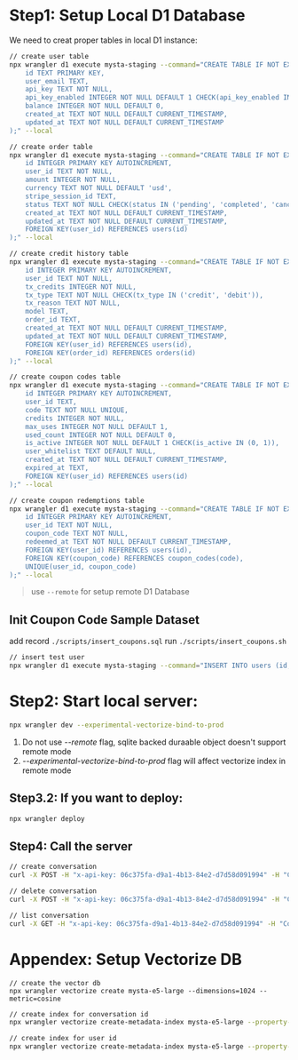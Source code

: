 # Step1: Setup Local D1 Database

We need to creat proper tables in local D1 instance:

```bash
// create user table
npx wrangler d1 execute mysta-staging --command="CREATE TABLE IF NOT EXISTS users(
    id TEXT PRIMARY KEY,
    user_email TEXT,
    api_key TEXT NOT NULL,
    api_key_enabled INTEGER NOT NULL DEFAULT 1 CHECK(api_key_enabled IN (0, 1)),
    balance INTEGER NOT NULL DEFAULT 0,
    created_at TEXT NOT NULL DEFAULT CURRENT_TIMESTAMP,
    updated_at TEXT NOT NULL DEFAULT CURRENT_TIMESTAMP
);" --local
```

```bash
// create order table
npx wrangler d1 execute mysta-staging --command="CREATE TABLE IF NOT EXISTS orders(
    id INTEGER PRIMARY KEY AUTOINCREMENT,
    user_id TEXT NOT NULL,
    amount INTEGER NOT NULL,
    currency TEXT NOT NULL DEFAULT 'usd',
    stripe_session_id TEXT,
    status TEXT NOT NULL CHECK(status IN ('pending', 'completed', 'cancelled', 'failed', 'finalized')) DEFAULT('pending'),
    created_at TEXT NOT NULL DEFAULT CURRENT_TIMESTAMP,
    updated_at TEXT NOT NULL DEFAULT CURRENT_TIMESTAMP,
    FOREIGN KEY(user_id) REFERENCES users(id)
);" --local
```

```bash
// create credit history table
npx wrangler d1 execute mysta-staging --command="CREATE TABLE IF NOT EXISTS credit_history(
    id INTEGER PRIMARY KEY AUTOINCREMENT,
    user_id TEXT NOT NULL,
    tx_credits INTEGER NOT NULL,
    tx_type TEXT NOT NULL CHECK(tx_type IN ('credit', 'debit')),
    tx_reason TEXT NOT NULL,
    model TEXT,
    order_id TEXT,
    created_at TEXT NOT NULL DEFAULT CURRENT_TIMESTAMP,
    updated_at TEXT NOT NULL DEFAULT CURRENT_TIMESTAMP,
    FOREIGN KEY(user_id) REFERENCES users(id),
    FOREIGN KEY(order_id) REFERENCES orders(id)
);" --local
```

```bash
// create coupon codes table
npx wrangler d1 execute mysta-staging --command="CREATE TABLE IF NOT EXISTS coupon_codes(
    id INTEGER PRIMARY KEY AUTOINCREMENT,
    user_id TEXT,
    code TEXT NOT NULL UNIQUE,
    credits INTEGER NOT NULL,
    max_uses INTEGER NOT NULL DEFAULT 1,
    used_count INTEGER NOT NULL DEFAULT 0,
    is_active INTEGER NOT NULL DEFAULT 1 CHECK(is_active IN (0, 1)),
    user_whitelist TEXT DEFAULT NULL,
    created_at TEXT NOT NULL DEFAULT CURRENT_TIMESTAMP,
    expired_at TEXT,
    FOREIGN KEY(user_id) REFERENCES users(id)
);" --local
```

```bash
// create coupon redemptions table
npx wrangler d1 execute mysta-staging --command="CREATE TABLE IF NOT EXISTS coupon_redemptions(
    id INTEGER PRIMARY KEY AUTOINCREMENT,
    user_id TEXT NOT NULL,
    coupon_code TEXT NOT NULL,
    redeemed_at TEXT NOT NULL DEFAULT CURRENT_TIMESTAMP,
    FOREIGN KEY(user_id) REFERENCES users(id),
    FOREIGN KEY(coupon_code) REFERENCES coupon_codes(code),
    UNIQUE(user_id, coupon_code)
);" --local
```

> use `--remote` for setup remote D1 Database

## Init Coupon Code Sample Dataset

add record `./scripts/insert_coupons.sql`
run `./scripts/insert_coupons.sh`

```bash
// insert test user
npx wrangler d1 execute mysta-staging --command="INSERT INTO users (id, user_email, api_key, api_key_enabled) VALUES ('test-user', 'test@gmail.com', '06c375fa-d9a1-4b13-84e2-d7d58d091994', 1);" --local
```

# Step2: Start local server:

```bash
npx wrangler dev --experimental-vectorize-bind-to-prod
```

1. Do not use _--remote_ flag, sqlite backed duraable object doesn't support remote mode
2. _--experimental-vectorize-bind-to-prod_ flag will affect vectorize index in remote mode

## Step3.2: If you want to deploy:

```bash
npx wrangler deploy
```

## Step4: Call the server

```bash
// create conversation
curl -X POST -H "x-api-key: 06c375fa-d9a1-4b13-84e2-d7d58d091994" -H "Content-Type: application/json" http://localhost:8787/v1/conversation/create

// delete conversation
curl -X POST -H "x-api-key: 06c375fa-d9a1-4b13-84e2-d7d58d091994" -H "Content-Type: application/json" http://localhost:8787/v1/conversation/delete -d {"id": 1747186603009}

// list conversation
curl -X GET -H "x-api-key: 06c375fa-d9a1-4b13-84e2-d7d58d091994" -H "Content-Type: application/json" http://localhost:8787/v1/conversation/list
```

# Appendex: Setup Vectorize DB

```
// create the vector db
npx wrangler vectorize create mysta-e5-large --dimensions=1024 --metric=cosine
```

```bash
// create index for conversation id
npx wrangler vectorize create-metadata-index mysta-e5-large --property-name=conversation_id --type=string
```

```bash
// create index for user id
npx wrangler vectorize create-metadata-index mysta-e5-large --property-name=user_id --type=string
```
